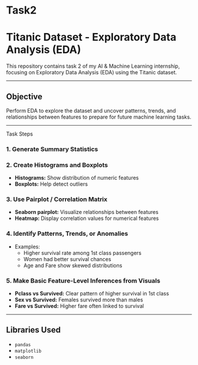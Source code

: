 # Task2
# Titanic Dataset - Exploratory Data Analysis (EDA)

This repository contains task 2 of my AI & Machine Learning internship, focusing on Exploratory Data Analysis (EDA) using the Titanic dataset.

---

##  Objective

Perform EDA to explore the dataset and uncover patterns, trends, and relationships between features to prepare for future machine learning tasks.

---

Task Steps

### 1. Generate Summary Statistics

### 2. Create Histograms and Boxplots
- **Histograms:** Show distribution of numeric features
- **Boxplots:** Help detect outliers

### 3. Use Pairplot / Correlation Matrix
- **Seaborn pairplot:** Visualize relationships between features
- **Heatmap:** Display correlation values for numerical features

### 4. Identify Patterns, Trends, or Anomalies
- Examples:
  - Higher survival rate among 1st class passengers
  - Women had better survival chances
  - Age and Fare show skewed distributions

### 5. Make Basic Feature-Level Inferences from Visuals
- **Pclass vs Survived:** Clear pattern of higher survival in 1st class
- **Sex vs Survived:** Females survived more than males
- **Fare vs Survived:** Higher fare often linked to survival

---

## Libraries Used

- `pandas`
- `matplotlib`
- `seaborn`


